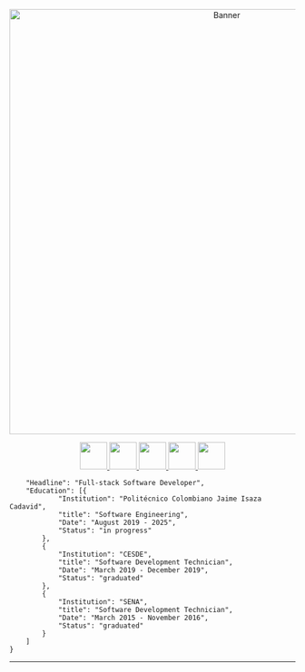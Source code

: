 <p align="center"> <img src="https://i.imgur.com/g0CdhwB.png" alt="Banner" width="750" />  </p>

<p align="center"> 
	<a href="https://twitter.com/init_r5"> <img src="https://i.imgur.com/CuiQHg2.png" width="48" /> </a> 
	<a href="https://www.linkedin.com/in/edwardsuarezdev/"> <img src="https://i.imgur.com/WDOikt4.png" width="48" /> </a> 
	<a href="https://www.instagram.com/initr5/"> <img src="https://i.imgur.com/9AfAusa.png" width="48" /> </a> 
	<a href="https://www.twitch.tv/init_r5/"> <img src="https://i.imgur.com/uQzZ19l.png" width="48" /> </a>
	<a href="https://discord.gg/KjMhKvgQMY"><img src="https://i.imgur.com/0gKW1Al.png" width="48" /> </a>
</p>

````{
	"Headline": "Full-stack Software Developer",
	"Education": [{
			"Institution": "Politécnico Colombiano Jaime Isaza Cadavid",
			"title": "Software Engineering",
			"Date": "August 2019 - 2025",
			"Status": "in progress"
		},
		{
			"Institution": "CESDE",
			"title": "Software Development Technician",
			"Date": "March 2019 - December 2019",
			"Status": "graduated"
		},
		{
			"Institution": "SENA",
			"title": "Software Development Technician",
			"Date": "March 2015 - November 2016",
			"Status": "graduated"
		}
	]
}
````

---------------------------------------------

